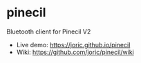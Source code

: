 # pinecil

Bluetooth client for Pinecil V2

* Live demo: https://joric.github.io/pinecil
* Wiki: https://github.com/joric/pinecil/wiki
